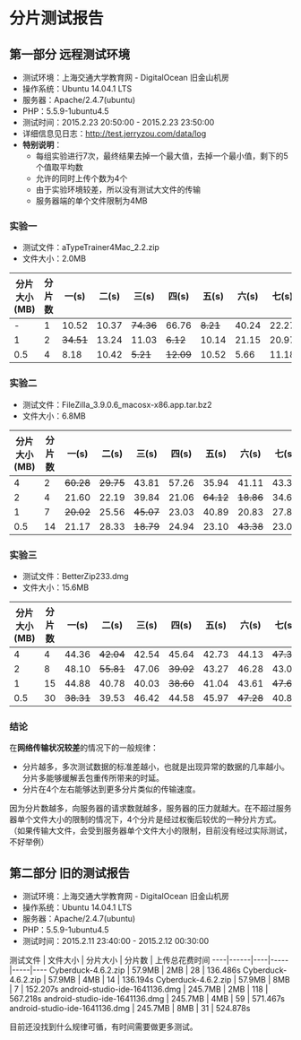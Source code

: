# 分片测试报告

## 第一部分 远程测试环境

- 测试环境：上海交通大学教育网 - DigitalOcean 旧金山机房
- 操作系统：Ubuntu 14.04.1 LTS
- 服务器：Apache/2.4.7(ubuntu)
- PHP：5.5.9-1ubuntu4.5
- 测试时间：2015.2.23 20:50:00 - 2015.2.23 23:50:00
- 详细信息见日志：http://test.jerryzou.com/data/log
- **特别说明**：
  - 每组实验进行7次，最终结果去掉一个最大值，去掉一个最小值，剩下的5个值取平均数
  - 允许的同时上传个数为4个
  - 由于实验环境较差，所以没有测试大文件的传输
  - 服务器端的单个文件限制为4MB

### 实验一
- 测试文件：aTypeTrainer4Mac_2.2.zip
- 文件大小：2.0MB

分片大小(MB) | 分片数 | 一(s) | 二(s) | 三(s) | 四(s) | 五(s) | 六(s) | 七(s) | 平均 | 标准差
----|-----|-----|-----|-----|-----|-----|-----|-----|-----|-----
- | 1 | 10.52 | 10.37 | ~~74.36~~ | 66.76 | ~~8.21~~ | 40.24 | 22.27 | 30.03 | 18.77
1 | 2 | ~~34.51~~ | 13.24 | 11.03 | ~~6.12~~ | 10.14 | 21.15 | 20.97 | 15.31 | 4.6
0.5 | 4 | 8.18 | 10.42 | ~~5.21~~ | ~~12.09~~ | 10.52 | 5.66 | 11.18 | 9.19 | 1.82

### 实验二
- 测试文件：FileZilla_3.9.0.6_macosx-x86.app.tar.bz2
- 文件大小：6.8MB

分片大小(MB) | 分片数 | 一(s) | 二(s) | 三(s) | 四(s) | 五(s) | 六(s) | 七(s) | 平均 | 标准差
----|-----|-----|-----|-----|-----|-----|-----|-----|-----|-----
4 | 2 | ~~60.28~~ | ~~29.75~~ | 43.81 | 57.26 | 35.94 | 41.11 | 43.32 | 46.47 | 5.19
2 | 4 | 21.60 | 22.19 | 39.84 | 21.06 | ~~64.12~~ | ~~18.86~~ | 34.66 | 27.87 | 7.50
1 | 7 | ~~20.02~~ | 25.56 | ~~45.07~~ | 23.03 | 40.89 | 20.83 | 27.85 | 27.63 | 5.39
0.5 | 14 | 21.17 | 28.33 | ~~18.79~~ | 24.94 | 23.10 | ~~43.38~~ | 23.04 | 24.12 | 2.02

### 实验三
- 测试文件：BetterZip233.dmg
- 文件大小：15.6MB

分片大小(MB) | 分片数 | 一(s) | 二(s) | 三(s) | 四(s) | 五(s) | 六(s) | 七(s) | 平均 | 标准差
----|-----|-----|-----|-----|-----|-----|-----|-----|-----|-----
4 | 4 | 44.36 | ~~42.04~~ | 42.54 | 45.64 | 42.73 | 44.13 | ~~47.30~~ | 43.88 | 1.00
2 | 8 | 48.10 | ~~55.81~~ | 47.06 | ~~39.02~~ | 43.27 | 46.28 | 43.09 | 45.56 | 1.90
1 | 15 | 44.88 | 40.78 | 40.03 | ~~38.60~~ | 41.04 | 43.61 | ~~47.69~~ | 42.07 | 1.74
0.5 | 30 | ~~38.31~~ | 39.53 | 46.42 | 44.58 | 45.97 | ~~47.28~~ | 40.81 | 43.46 | 2.63

### 结论

在**网络传输状况较差**的情况下的一般规律：
- 分片越多，多次测试数据的标准差越小，也就是出现异常的数据的几率越小。分片多能够缓解丢包重传所带来的时延。
- 分片在4个左右能够达到更多分片类似的传输速度。

因为分片数越多，向服务器的请求数就越多，服务器的压力就越大。在不超过服务器单个文件大小的限制的情况下，4个分片是经过权衡后较优的一种分片方式。（如果传输大文件，会受到服务器单个文件大小的限制，目前没有经过实际测试，不好举例）

## 第二部分 旧的测试报告
- 测试环境：上海交通大学教育网 - DigitalOcean 旧金山机房
- 操作系统：Ubuntu 14.04.1 LTS
- 服务器：Apache/2.4.7(ubuntu)
- PHP：5.5.9-1ubuntu4.5
- 测试时间：2015.2.11 23:40:00 - 2015.2.12 00:30:00

测试文件 | 文件大小 | 分片大小 | 分片数 | 上传总花费时间
----|------|----|-----|-----|----
Cyberduck-4.6.2.zip | 57.9MB  | 2MB | 28 | 136.486s
Cyberduck-4.6.2.zip | 57.9MB  | 4MB | 14 | 136.194s
Cyberduck-4.6.2.zip | 57.9MB  | 8MB | 7 | 152.207s
android-studio-ide-1641136.dmg | 245.7MB | 2MB | 118 | 567.218s
android-studio-ide-1641136.dmg | 245.7MB | 4MB | 59 | 571.467s
android-studio-ide-1641136.dmg | 245.7MB | 8MB | 31 | 524.878s

目前还没找到什么规律可循，有时间需要做更多测试。
